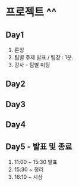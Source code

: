 # 프로젝트 ^^

## Day1

1. 론칭
2. 팀별 주제 발표 / 팀장 : 1분.
3. 강사 - 팀별 미팅

## Day2

## Day3

## Day4

## Day5 - 발표 및 종료

1. 11:00 ~ 15:30 발표
2. 15:30 ~ 정리
3. 16:10 ~ 시상
